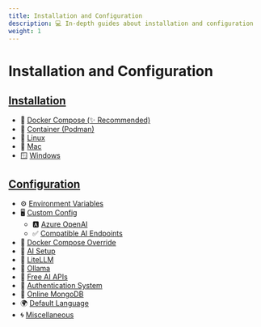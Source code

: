 ```yaml
---
title: Installation and Configuration
description: 💻 In-depth guides about installation and configuration
weight: 1
---
```


# Installation and Configuration

## **[Installation](./installation/index.md)**

  * 🐳 [Docker Compose (✨ Recommended)](./installation/docker_compose_install.md)
  * 🦦 [Container (Podman)](./installation/container_install.md)
  * 🐧 [Linux](./installation/linux_install.md) 
  * 🍎 [Mac](./installation/mac_install.md) 
  * 🪟 [Windows](./installation/windows_install.md) 

## **[Configuration](./configuration/index.md)**

  * ⚙️ [Environment Variables](./configuration/dotenv.md) 
  * 🖥️ [Custom Config](./configuration/custom_config.md) 
    * 🅰️ [Azure OpenAI](./configuration/azure_openai.md)
    * ✅ [Compatible AI Endpoints](./configuration/ai_endpoints.md) 
  * 🐋 [Docker Compose Override](./configuration/docker_override.md)
  * 🤖 [AI Setup](./configuration/ai_setup.md)
  * 🚅 [LiteLLM](./configuration/litellm.md)
  * 🦙 [Ollama](./configuration/ollama.md)
  * 💸 [Free AI APIs](./configuration/free_ai_apis.md) 
  * 🛂 [Authentication System](./configuration/user_auth_system.md) 
  * 🍃 [Online MongoDB](./configuration/mongodb.md) 
  * 🌍 [Default Language](./configuration/default_language.md) 
  * 🌀 [Miscellaneous](./configuration/misc.md)